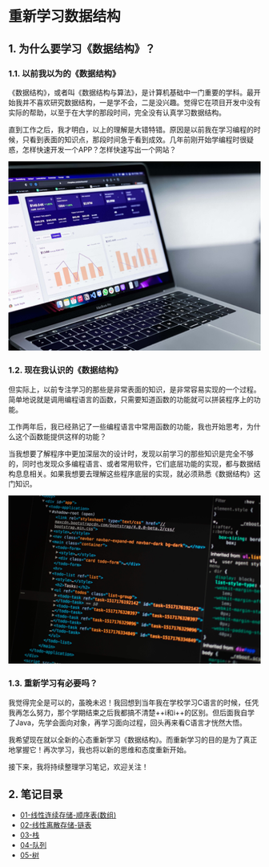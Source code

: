 # 重新学习数据结构


## 1. 为什么要学习《数据结构》？


### 1.1. 以前我以为的《数据结构》

《数据结构》，或者叫《数据结构与算法》，是计算机基础中一门重要的学科。最开始我并不喜欢研究数据结构，一是学不会，二是没兴趣。觉得它在项目开发中没有实际的帮助，以至于在大学的那段时间，完全没有认真学习数据结构。

直到工作之后，我才明白，以上的理解是大错特错。原因是以前我在学习编程的时候，只看到表面的知识点，那段时间急于看到成效。几年前刚开始学编程时很疑惑，怎样快速开发一个APP？怎样快速写出一个网站？

![00-01.jpg](./img/00-01.jpg)

### 1.2. 现在我认识的《数据结构》

但实际上，以前专注学习的那些是非常表面的知识，是非常容易实现的一个过程。简单地说就是调用编程语言的函数，只需要知道函数的功能就可以拼装程序上的功能。


工作两年后，我已经熟记了一些编程语言中常用函数的功能，我也开始思考，为什么这个函数能提供这样的功能？


当我想要了解程序中更加深层次的设计时，发现以前学习的那些知识是完全不够的，同时也发现众多编程语言、或者常用软件，它们底层功能的实现，都与数据结构息息相关。如果我想要去理解这些程序底层的实现，就必须熟悉《数据结构》这门知识。

![00-02.jpg](./img/00-02.jpg)

### 1.3. 重新学习有必要吗？

我觉得完全是可以的，虽晚未迟！我回想到当年我在学校学习C语言的时候，任凭我再怎么努力，那个学期结束之后我都搞不清楚++i和i++的区别。但后面我自学了Java，先学会面向对象，再学习面向过程，回头再来看C语言才恍然大悟。


我希望现在就以全新的心态重新学习《数据结构》。而重新学习的目的是为了真正地掌握它！再次学习，我也将以新的思维和态度重新开始。

接下来，我将持续整理学习笔记，欢迎关注！


## 2. 笔记目录



- [01-线性连续存储-顺序表(数组)](./note/01-array.md)
- [02-线性离散存储-链表](./note/02-linkedlist.md)
- [03-栈](./note/03-stack.md)
- [04-队列](./note/04-queue.md)
- [05-树](./note/05-tree.md)
